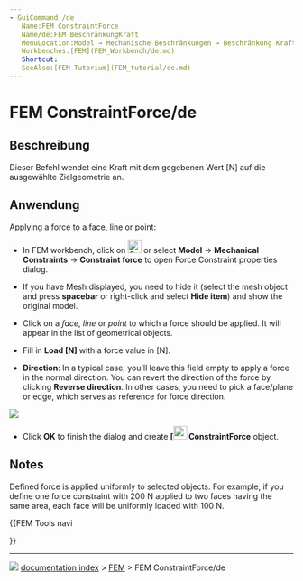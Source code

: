 ```yaml
---
- GuiCommand:/de
   Name:FEM ConstraintForce
   Name/de:FEM BeschränkungKraft
   MenuLocation:Model → Mechanische Beschränkungen → Beschränkung Kraft
   Workbenches:[FEM](FEM_Workbench/de.md)
   Shortcut:
   SeeAlso:[FEM Tutorium](FEM_tutorial/de.md)
---
```


# FEM ConstraintForce/de


</div>

## Beschreibung

Dieser Befehl wendet eine Kraft mit dem gegebenen Wert \[N\] auf die ausgewählte Zielgeometrie an.

## Anwendung

Applying a force to a face, line or point:

-   In FEM workbench, click on <img alt="Constraint Force" src=images/FEM_ConstraintForce.svg  style="width:24px;"> or select **Model** → **Mechanical Constraints** → **Constraint force** to open Force Constraint properties dialog.

-   If you have Mesh displayed, you need to hide it (select the mesh object and press **spacebar** or right-click and select **Hide item**) and show the original model.

-   Click on a *face*, *line* or *point* to which a force should be applied. It will appear in the list of geometrical objects.

-   Fill in **Load [N]** with a force value in \[N\].

-    **Direction**: In a typical case, you\'ll leave this field empty to apply a force in the normal direction. You can revert the direction of the force by clicking **Reverse direction**. In other cases, you need to pick a face/plane or edge, which serves as reference for force direction.

![](images/FEM_ConstraintForce_example.JPG )

-   Click **OK** to finish the dialog and create **[<img src=images/FEM_ConstraintForce.svg style="width:24px"> ConstraintForce** object.

## Notes

Defined force is applied uniformly to selected objects. For example, if you define one force constraint with 200 N applied to two faces having the same area, each face will be uniformly loaded with 100 N.


<div class="mw-translate-fuzzy">





</div>


{{FEM Tools navi

}}



---
![](images/Right_arrow.png) [documentation index](../README.md) > [FEM](Category_FEM.md) > FEM ConstraintForce/de
